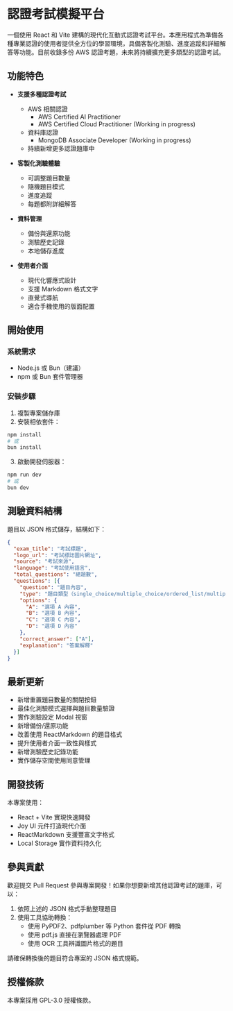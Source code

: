 # 認證考試模擬平台

一個使用 React 和 Vite 建構的現代化互動式認證考試平台。本應用程式為準備各種專業認證的使用者提供全方位的學習環境，具備客製化測驗、進度追蹤和詳細解答等功能。目前收錄多份 AWS 認證考題，未來將持續擴充更多類型的認證考試。

## 功能特色

- **支援多種認證考試**
  - AWS 相關認證
    - AWS Certified AI Practitioner
    - AWS Certified Cloud Practitioner (Working in progress)
  - 資料庫認證
    - MongoDB Associate Developer (Working in progress)
  - 持續新增更多認證題庫中

- **客製化測驗體驗**
  - 可調整題目數量
  - 隨機題目模式
  - 進度追蹤
  - 每題都附詳細解答

- **資料管理**
  - 備份與還原功能
  - 測驗歷史記錄
  - 本地儲存進度

- **使用者介面**
  - 現代化響應式設計
  - 支援 Markdown 格式文字
  - 直覺式導航
  - 適合手機使用的版面配置

## 開始使用

### 系統需求
- Node.js 或 Bun（建議）
- npm 或 Bun 套件管理器

### 安裝步驟

1. 複製專案儲存庫
2. 安裝相依套件：
```bash
npm install
# 或
bun install
```

3. 啟動開發伺服器：
```bash
npm run dev
# 或
bun dev
```

## 測驗資料結構

題目以 JSON 格式儲存，結構如下：

```json
{
  "exam_title": "考試標題",
  "logo_url": "考試標誌圖片網址",
  "source": "考試來源",
  "language": "考試使用語言",
  "total_questions": "總題數",
  "questions": [{
    "question": "題目內容",
    "type": "題目類型（single_choice/multiple_choice/ordered_list/multiple_tasks）",
    "options": {
      "A": "選項 A 內容",
      "B": "選項 B 內容",
      "C": "選項 C 內容",
      "D": "選項 D 內容"
    },
    "correct_answer": ["A"],
    "explanation": "答案解釋"
  }]
}
```

## 最新更新

- 新增重置題目數量的關閉按鈕
- 最佳化測驗模式選擇與題目數量驗證
- 實作測驗設定 Modal 視窗
- 新增備份/還原功能
- 改善使用 ReactMarkdown 的題目格式
- 提升使用者介面一致性與樣式
- 新增測驗歷史記錄功能
- 實作儲存空間使用同意管理

## 開發技術

本專案使用：
- React + Vite 實現快速開發
- Joy UI 元件打造現代介面
- ReactMarkdown 支援豐富文字格式
- Local Storage 實作資料持久化

## 參與貢獻

歡迎提交 Pull Request 參與專案開發！如果你想要新增其他認證考試的題庫，可以：

1. 依照上述的 JSON 格式手動整理題目
2. 使用工具協助轉換：
   - 使用 PyPDF2、pdfplumber 等 Python 套件從 PDF 轉換
   - 使用 pdf.js 直接在瀏覽器處理 PDF
   - 使用 OCR 工具辨識圖片格式的題目

請確保轉換後的題目符合專案的 JSON 格式規範。

## 授權條款

本專案採用 GPL-3.0 授權條款。